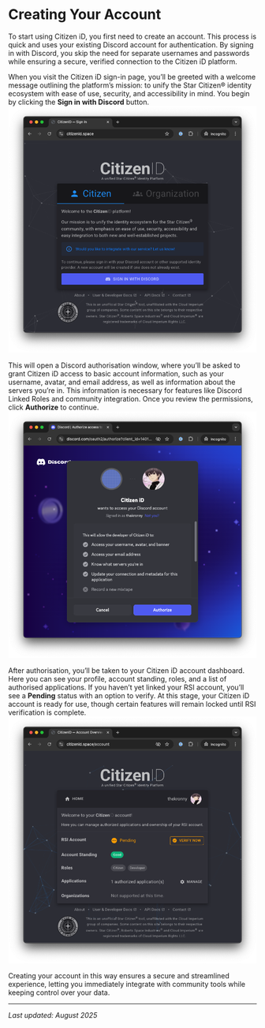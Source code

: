 # Creating Your Account

To start using Citizen iD, you first need to create an account. This process is quick and uses your existing Discord account for authentication. By signing in with Discord, you skip the need for separate usernames and passwords while ensuring a secure, verified connection to the Citizen iD platform.

When you visit the Citizen iD sign-in page, you’ll be greeted with a welcome message outlining the platform’s mission: to unify the Star Citizen® identity ecosystem with ease of use, security, and accessibility in mind. You begin by clicking the **Sign in with Discord** button.
![Citizen iD sign-in page](/images/citizenid-sign-in.png)

This will open a Discord authorisation window, where you’ll be asked to grant Citizen iD access to basic account information, such as your username, avatar, and email address, as well as information about the servers you’re in. This information is necessary for features like Discord Linked Roles and community integration. Once you review the permissions, click **Authorize** to continue.
![Discord authorisation screen](/images/citizenid-discord-auth.png)

After authorisation, you’ll be taken to your Citizen iD account dashboard. Here you can see your profile, account standing, roles, and a list of authorised applications. If you haven’t yet linked your RSI account, you’ll see a **Pending** status with an option to verify. At this stage, your Citizen iD account is ready for use, though certain features will remain locked until RSI verification is complete.
![Citizen iD dashboard](/images/citizenid-overview-unverified.png)

Creating your account in this way ensures a secure and streamlined experience, letting you immediately integrate with community tools while keeping control over your data.

---

*Last updated: August 2025*
